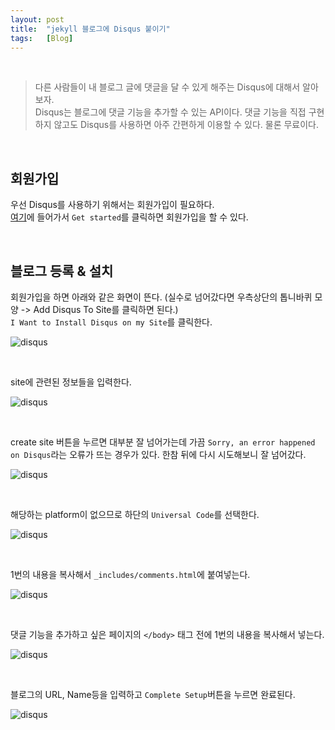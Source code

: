 ```yaml
---
layout: post
title:  "jekyll 블로그에 Disqus 붙이기"
tags:   [Blog]
---
```


<br>  

> 다른 사람들이 내 블로그 글에 댓글을 달 수 있게 해주는 Disqus에 대해서 알아보자.  
Disqus는 블로그에 댓글 기능을 추가할 수 있는 API이다. 댓글 기능을 직접 구현하지 않고도 Disqus를 사용하면 아주 간편하게 이용할 수 있다. 물론 무료이다.  

<br>  

## 회원가입   

우선 Disqus를 사용하기 위해서는 회원가입이 필요하다.  
[여기](https://disqus.com/)에 들어가서 `Get started`를 클릭하면 회원가입을 할 수 있다.  

<br>  

## 블로그 등록 & 설치  

회원가입을 하면 아래와 같은 화면이 뜬다. (실수로 넘어갔다면 우측상단의 톱니바퀴 모양 -> Add Disqus To Site를 클릭하면 된다.)  
`I Want to Install Disqus on my Site`를 클릭한다.  

![disqus](/images/disqus/disqus-newsite.png)  

<br>  

site에 관련된 정보들을 입력한다.  

![disqus](/images/disqus/disqus-site-info.png)  

<br>  

create site 버튼을 누르면 대부분 잘 넘어가는데 가끔 `Sorry, an error happened on Disqus`라는 오류가 뜨는 경우가 있다. 한참 뒤에 다시 시도해보니 잘 넘어갔다.  

![disqus](/images/disqus/disqus-error.png)  

<br>  

해당하는 platform이 없으므로 하단의 `Universal Code`를 선택한다.  

![disqus](/images/disqus/disqus-platform.png)  

<br>  

1번의 내용을 복사해서 `_includes/comments.html`에 붙여넣는다.  

![disqus](/images/disqus/disqus-universalcode.png)  

<br>  

댓글 기능을 추가하고 싶은 페이지의 ``</body>`` 태그 전에 1번의 내용을 복사해서 넣는다.  

![disqus](/images/disqus/disqus-comment.png)  

<br>  

블로그의 URL, Name등을 입력하고 `Complete Setup`버튼을 누르면 완료된다.

![disqus](/images/disqus/disqus-site-setting.png)  
